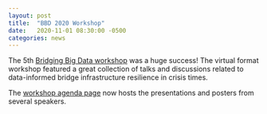 ```yaml
---
layout: post
title:  "BBD 2020 Workshop"
date:   2020-11-01 08:30:00 -0500
categories: news
---
```


The 5th [Bridging Big Data workshop](https://bridgingbigdata.github.io/pages/bbd2020.html) was a huge success! The virtual format workshop featured a great collection of talks and discussions related to  data-informed bridge infrastructure resilience in crisis times. 

The [workshop agenda page](https://bridgingbigdata.github.io/pages/bbd2020agenda.html) now hosts the presentations and posters from several speakers.
